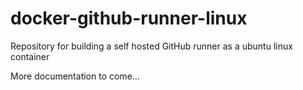 # docker-github-runner-linux

Repository for building a self hosted GitHub runner as a ubuntu linux container

More documentation to come...
